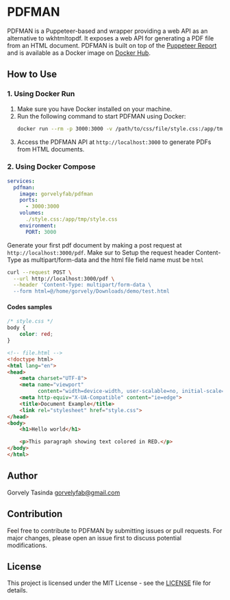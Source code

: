 # PDFMAN

PDFMAN is a Puppeteer-based and wrapper providing a web API as an alternative to wkhtmltopdf. It exposes a web API for generating a PDF file from an HTML document. PDFMAN is built on top of the [Puppeteer Report](https://github.com/PejmanNik/puppeteer-report) and is available as a Docker image on [Docker Hub](https://hub.docker.com/r/gorvelyfab/pdfman).

## How to Use

###  1. Using Docker Run

1. Make sure you have Docker installed on your machine.
2. Run the following command to start PDFMAN using Docker:
   ```bash
   docker run --rm -p 3000:3000 -v /path/to/css/file/style.css:/app/tmp gorvelyfab/pdfman
   ```
3. Access the PDFMAN API at `http://localhost:3000` to generate PDFs from HTML documents.

### 2. Using Docker Compose

```yaml
services:
  pdfman:
    image: gorvelyfab/pdfman
    ports:
      - 3000:3000
    volumes:
      ./style.css:/app/tmp/style.css
    environment:
      PORT: 3000
```

Generate your first pdf document by making a post request at `http://localhost:3000/pdf`. Make sur to Setup the request header Content-Type as multipart/form-data and the html file field name must be `html`

```bash
curl --request POST \
  --url http://localhost:3000/pdf \
  --header 'Content-Type: multipart/form-data \
  --form html=@/home/gorvely/Downloads/demo/test.html
```

#### Codes samples

```css
/* style.css */
body {
    color: red;
}
```

```html
<!-- file.html -->
<!doctype html>
<html lang="en">
<head>
    <meta charset="UTF-8">
    <meta name="viewport"
          content="width=device-width, user-scalable=no, initial-scale=1.0, maximum-scale=1.0, minimum-scale=1.0">
    <meta http-equiv="X-UA-Compatible" content="ie=edge">
    <title>Document Example</title>
    <link rel="stylesheet" href="style.css">
</head>
<body>
    <h1>Hello world</h1>

    <p>This paragraph showing text colored in RED.</p>
</body>
</html>
```
## Author
Gorvely Tasinda <gorvelyfab@gmail.com>

## Contribution

Feel free to contribute to PDFMAN by submitting issues or pull requests. For major changes, please open an issue first to discuss potential modifications.

## License

This project is licensed under the MIT License - see the [LICENSE](LICENSE) file for details.
